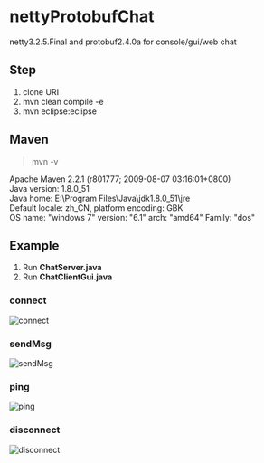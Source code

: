 # nettyProtobufChat
netty3.2.5.Final and protobuf2.4.0a for console/gui/web chat

## Step
1. clone URI
2. mvn clean compile -e
3. mvn eclipse:eclipse

## Maven
> mvn -v

Apache Maven 2.2.1 (r801777; 2009-08-07 03:16:01+0800)  
Java version: 1.8.0_51  
Java home: E:\Program Files\Java\jdk1.8.0_51\jre  
Default locale: zh_CN, platform encoding: GBK  
OS name: "windows 7" version: "6.1" arch: "amd64" Family: "dos"

## Example
1. Run **ChatServer.java**
2. Run **ChatClientGui.java**
### connect
![connect](http://cejdh.img47.wal8.com/img47/533449_20151202165458/145109985783.png)

### sendMsg
![sendMsg](http://cejdh.img47.wal8.com/img47/533449_20151202165458/145109985794.png)

### ping
![ping](http://cejdh.img47.wal8.com/img47/533449_20151202165458/1451099858.png)

### disconnect
![disconnect](http://cejdh.img47.wal8.com/img47/533449_20151202165458/145109985806.png)